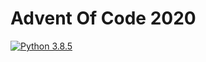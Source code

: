 # Advent Of Code 2020
[![Python 3.8.5](https://img.shields.io/badge/python-3.8.5-blue.svg)](https://www.python.org/downloads/release/python-385/)
